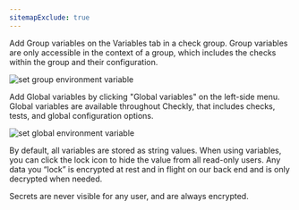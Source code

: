 ```yaml
---
sitemapExclude: true
---
```


Add Group variables on the Variables tab in a check group. Group variables are only accessible in the context of a group, which includes the checks within the group and their configuration.

![set group environment variable](/docs/images/browser-checks/group-environment-variables.png)

Add Global variables by clicking "Global variables" on the left-side menu. Global variables are available throughout Checkly, that includes checks, tests, and global configuration options.

![set global environment variable](/docs/images/browser-checks/global-environment-variables.png)

By default, all variables are stored as string values. When using variables, you can click the lock icon to hide the value from all read-only users. Any data you “lock” is encrypted at rest and in flight on our back end and is only decrypted when needed. 

Secrets are never visible for any user, and are always encrypted.